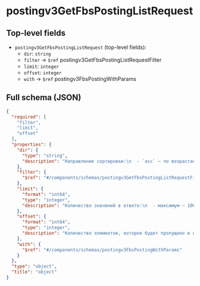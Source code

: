 # postingv3GetFbsPostingListRequest

## Top-level fields
- `postingv3GetFbsPostingListRequest` (top-level fields):
  - `dir`: `string`
  - `filter` → `$ref` postingv3GetFbsPostingListRequestFilter
  - `limit`: `integer`
  - `offset`: `integer`
  - `with` → `$ref` postingv3FbsPostingWithParams

## Full schema (JSON)
```json
{
  "required": [
    "filter",
    "limit",
    "offset"
  ],
  "properties": {
    "dir": {
      "type": "string",
      "description": "Направление сортировки:\n  - `asc` — по возрастанию,\n  - `desc` — по убыванию.\n"
    },
    "filter": {
      "$ref": "#/components/schemas/postingv3GetFbsPostingListRequestFilter"
    },
    "limit": {
      "format": "int64",
      "type": "integer",
      "description": "Количество значений в ответе:\n  - максимум — 1000,\n  - минимум — 1.\n"
    },
    "offset": {
      "format": "int64",
      "type": "integer",
      "description": "Количество элементов, которое будет пропущено в ответе. Например, если `offset = 10`, то ответ начнётся с 11-го найденного элемента."
    },
    "with": {
      "$ref": "#/components/schemas/postingv3FbsPostingWithParams"
    }
  },
  "type": "object",
  "title": "object"
}
```
